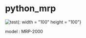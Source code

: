 # python_mrp


![test](https://user-images.githubusercontent.com/26535065/175887768-87aab946-71c0-4087-b54a-ab333bb2f7d2.jpg){: width = "100" height = "100"}

model : MRP-2000
